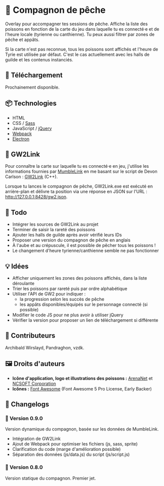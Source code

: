 # 🎣 Compagnon de pêche

Overlay pour accompagner tes sessions de pêche. Affiche la liste des poissons en fonction de la carte du jeu dans laquelle tu es connecté·e et de l'heure locale (tyrienne ou canthienne). Tu peux aussi filtrer par zones de pêche et appâts.

Si la carte n'est pas reconnue, tous les poissons sont affichés et l'heure de Tyrie est utilisée par défaut. C'est le cas actuellement avec les halls de guilde et les contenus instanciés.

## 💾 Téléchargement

Prochainement disponible.

## 📦 Technologies

* HTML
* CSS / [Sass](https://sass-lang.com/)
* JavaScript / [jQuery](https://jquery.com/)
* [Webpack](https://webpack.js.org/)
* [Electron](https://www.electronjs.org/)

## 🐉 GW2Link

Pour connaître la carte sur laquelle tu es connecté·e en jeu, j'utilise les informations fournies par [MumbleLink](https://wiki.guildwars2.com/wiki/API:MumbleLink) en me basant sur le script de Devon Carlson : [GW2Link](https://github.com/Blaaguuu/GW2Link) (C++).

Lorsque tu lances le compagnon de pêche, GW2Link.exe est exécuté en arrière-plan et délivre ta position via une réponse en JSON sur l'URL : http://127.0.0.1:8428/gw2.json.

## 📑 Todo

* Intégrer les sources de GW2Link au projet
* Terminer de saisir la rareté des poissons
* Ajouter les halls de guilde après avoir vérifié leurs IDs
* Proposer une version du compagnon de pêche en anglais
* À l'aube et au crépuscule, il est possible de pêcher tous les poissons !
* Le changement d'heure tyrienne/canthienne semble ne pas fonctionner

## 💡 Idées

* Afficher uniquement les zones des poissons affichés, dans la liste déroulante
* Trier les poissons par rareté puis par ordre alphabétique
* Utiliser l'API de GW2 pour indiquer :
  * la progression selon les succès de pêche
  * les appâts disponibles/équipés sur le personnage connecté (si possible)
* Modifier le code JS pour ne plus avoir à utiliser jQuery
* Vérifier la version pour proposer un lien de téléchargement si différente

## 💃 Contributeurs

Archibald Wirslayd, Pandraghon, vzdk.

## 🖼️ Droits d'auteurs

* **Icône d'application, logo et illustrations des poissons :** [ArenaNet](https://www.arena.net/) et [NCSOFT Corporation](https://ncsoft.com/)
* **Icônes :** [Font Awesome](https://fontawesome.com/) (Font Awesome 5 Pro License, Early Backer)

## 📝 Changelogs

### 🔹 Version 0.9.0

Version dynamique du compagnon, basée sur les données de MumbleLink.

* Intégration de GW2Link
* Ajout de Webpack pour optimiser les fichiers (js, sass, sprite)
* Clarification du code (marge d'amélioration possible)
* Séparation des données (js/data.js) du script (js/script.js)

### 🔹 Version 0.8.0

Version statique du compagnon. Premier jet.
